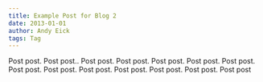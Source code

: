 ```yaml
---
title: Example Post for Blog 2
date: 2013-01-01
author: Andy Eick
tags: Tag
---
```


Post post. Post post.. Post post. Post post. Post post. Post post. Post post. Post post. Post post. Post post. Post post. Post post. Post post. Post post
